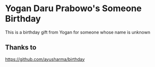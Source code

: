 # Yogan Daru Prabowo's Someone Birthday

This is a birthday gift from Yogan for someone whose name is unknown

## Thanks to

https://github.com/ayusharma/birthday
